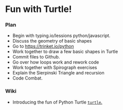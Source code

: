 # Fun with Turtle!

### Plan
* Begin with typing.io/lessions python/javascript.
* Discuss the geometry of basic shapes
* Go to https://trinket.io/python
* Work together to draw a few basic shapes in Turtle
* Commit files to Github.
* Go over how loops work and rework code
* Work together with Spirograph exercises
* Explain the Sierpinski Triangle and recursion
* Code Combat.

### Wiki
* Introducing the fun of Python Turtle [ `turtle`. ](https://github.com/ianmcpeek/Fun-with-Turtle/wiki)

